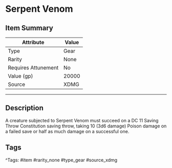 # Serpent Venom

## Item Summary

| Attribute            | Value                        |
|----------------------|------------------------------|
| Type                 | Gear |
| Rarity               | None             |
| Requires Attunement  | No                |
| Value (gp)           | 20000    |
| Source               | XDMG |

---

## Description

A creature subjected to Serpent Venom must succeed on a DC 11 Saving Throw Constitution saving throw, taking 10 (3d6 damage) Poison damage on a failed save or half as much damage on a successful one.

## Tags

^Tags: #item #rarity_none #type_gear #source_xdmg